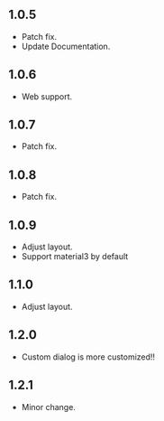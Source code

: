 ## 1.0.5

* Patch fix.
* Update Documentation.

## 1.0.6

* Web support.

## 1.0.7

* Patch fix.

## 1.0.8

* Patch fix.

## 1.0.9
* Adjust layout.
* Support material3 by default

## 1.1.0
* Adjust layout.

## 1.2.0
* Custom dialog is more customized!!

## 1.2.1
* Minor change.
